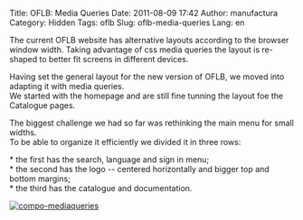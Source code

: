 Title: OFLB: Media Queries
Date: 2011-08-09 17:42
Author: manufactura
Category: Hidden
Tags: oflb
Slug: oflb-media-queries
Lang: en

The current OFLB website has alternative layouts according to
the browser window width. Taking advantage of css media queries the
layout is re-shaped to better fit screens in different devices.

Having set the general layout for the new version of OFLB, we moved into
adapting it with media queries.  
We started with the homepage and are still fine tunning the layout foe
the Catalogue pages.

The biggest challenge we had so far was rethinking the main menu for
small widths.  
To be able to organize it efficiently we divided it in three rows:

\* the first has the search, language and sign in menu;  
\* the second has the logo -- centered horizontally and bigger top and
bottom margins;  
\* the third has the catalogue and documentation.

[![](http://blog.manufacturaindependente.org/wp-content/uploads/2011/08/compo-mediaqueries-1024x382.png "compo-mediaqueries")](http://blog.manufacturaindependente.org/wp-content/uploads/2011/08/compo-mediaqueries.png)

